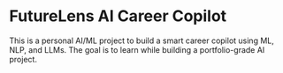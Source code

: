 # FutureLens AI Career Copilot

This is a personal AI/ML project to build a smart career copilot using ML, NLP, and LLMs. The goal is to learn while building a portfolio-grade AI project.


